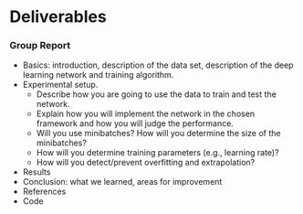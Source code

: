 # Deliverables

### Group Report
* Basics:  introduction, description of the data set, description of the deep learning network and training algorithm. 
* Experimental setup. 
  * Describe how you are going to use the data to train and test the network. 
  * Explain how you will implement the network in the chosen framework and how you will judge the performance. 
  * Will you use minibatches? How will you determine the size of the minibatches? 
  * How will you determine training parameters (e.g., learning rate)? 
  * How will you detect/prevent overfitting and extrapolation?
* Results
* Conclusion:  what we learned, areas for improvement
* References
* Code
